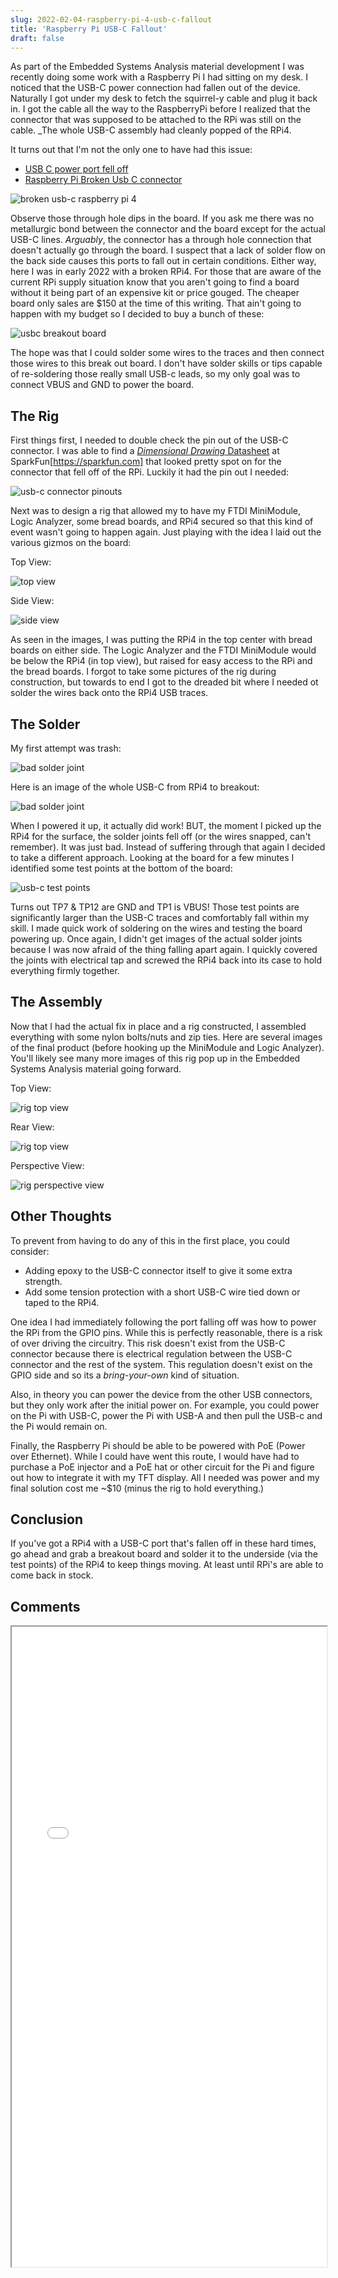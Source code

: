 ```yaml
---
slug: 2022-02-04-raspberry-pi-4-usb-c-fallout
title: 'Raspberry Pi USB-C Fallout'
draft: false
---
```


As part of the Embedded Systems Analysis material development I was recently doing some work with a Raspberry Pi I had sitting on my desk. I noticed that the USB-C power connection had fallen out of the device. Naturally I got under my desk to fetch the squirrel-y cable and plug it back in. I got the cable all the way to the RaspberryPi before I realized that the connector that was supposed to be attached to the RPi was still on the cable. _The whole USB-C assembly had cleanly popped of the RPi4.

<!-- truncate -->

It turns out that I'm not the only one to have had this issue:

- [USB C power port fell off](https://forums.raspberrypi.com/viewtopic.php?t=262531)
- [Raspberry Pi Broken Usb C connector](https://forums.raspberrypi.com/viewtopic.php?t=264766)

![broken usb-c raspberry pi 4](./2022-02-04-raspberry-pi-4-usb-c-fallout/rpi4-broken-usbc.jpg)

Observe those through hole dips in the board. If you ask me there was no metallurgic bond between the connector and the board except for the actual USB-C lines. _Arguably_, the connector has a through hole connection that doesn't actually go through the board. I suspect that a lack of solder flow on the back side causes this ports to fall out in certain conditions. Either way, here I was in early 2022 with a broken RPi4. For those that are aware of the current RPi supply situation know that you aren't going to find a board without it being part of an expensive kit or price gouged. The cheaper board only sales are $150 at the time of this writing. That ain't going to happen with my budget so I decided to buy a bunch of these:

![usbc breakout board](./2022-02-04-raspberry-pi-4-usb-c-fallout/usbc-breakout-small.jpg)

The hope was that I could solder some wires to the traces and then connect those wires to this break out board. I don't have solder skills or tips capable of re-soldering those really small USB-c leads, so my only goal was to connect VBUS and GND to power the board.

## The Rig

First things first, I needed to double check the pin out of the USB-C connector. I was able to find a [_Dimensional Drawing_ Datasheet](https://cdn.sparkfun.com/assets/8/6/b/4/5/A40-00119-A52-12.pdf) at SparkFun[https://sparkfun.com] that looked pretty spot on for the connector that fell off of the RPi. Luckily it had the pin out I needed:

![usb-c connector pinouts](./2022-02-04-raspberry-pi-4-usb-c-fallout/usb-c-pinouts.jpg)

Next was to design a rig that allowed my to have my FTDI MiniModule, Logic Analyzer, some bread boards, and RPi4 secured so that this kind of event wasn't going to happen again. Just playing with the idea I laid out the various gizmos on the board:

Top View:

![top view](./2022-02-04-raspberry-pi-4-usb-c-fallout/design-top-view.jpg)

Side View:

![side view](./2022-02-04-raspberry-pi-4-usb-c-fallout/design-side-view.jpg)

As seen in the images, I was putting the RPi4 in the top center with bread boards on either side. The Logic Analyzer and the FTDI MiniModule would be below the RPi4 (in top view), but raised for easy access to the RPi and the bread boards. I forgot to take some pictures of the rig during construction, but towards to end I got to the dreaded bit where I needed ot solder the wires back onto the RPi4 USB traces.

## The Solder

My first attempt was trash:

![bad solder joint](./2022-02-04-raspberry-pi-4-usb-c-fallout/solder-joints.jpg)

Here is an image of the whole USB-C from RPi4 to breakout:

![bad solder joint](./2022-02-04-raspberry-pi-4-usb-c-fallout/solder-joint-top.jpg)

When I powered it up, it actually did work! BUT, the moment I picked up the RPi4 for the surface, the solder joints fell off (or the wires snapped, can't remember). It was just bad. Instead of suffering through that again I decided to take a different approach. Looking at the board for a few minutes I identified some test points at the bottom of the board:

![usb-c test points](./2022-02-04-raspberry-pi-4-usb-c-fallout/usb-c-test-points.jpg)

Turns out TP7 & TP12 are GND and TP1 is VBUS! Those test points are significantly larger than the USB-C traces and comfortably fall within my skill. I made quick work of soldering on the wires and testing the board powering up. Once again, I didn't get images of the actual solder joints because I was now afraid of the thing falling apart again. I quickly covered the joints with electrical tap and screwed the RPi4 back into its case to hold everything firmly together.

## The Assembly

Now that I had the actual fix in place and a rig constructed, I assembled everything with some nylon bolts/nuts and zip ties. Here are several images of the final product (before hooking up the MiniModule and Logic Analyzer). You'll likely see many more images of this rig pop up in the Embedded Systems Analysis material going forward.

Top View:

![rig top view](./2022-02-04-raspberry-pi-4-usb-c-fallout/rig-top-view.jpg)

Rear View:

![rig top view](./2022-02-04-raspberry-pi-4-usb-c-fallout/rig-rear-view.jpg)

Perspective View:

![rig perspective view](./2022-02-04-raspberry-pi-4-usb-c-fallout/rig-perspective-view.jpg)

## Other Thoughts

To prevent from having to do any of this in the first place, you could consider:

- Adding epoxy to the USB-C connector itself to give it some extra strength.
- Add some tension protection with a short USB-C wire tied down or taped to the RPi4.

One idea I had immediately following the port falling off was how to power the RPi from the GPIO pins. While this is perfectly reasonable, there is a risk of over driving the circuitry. This risk doesn't exist from the USB-C connector because there is electrical regulation between the USB-C connector and the rest of the system. This regulation doesn't exist on the GPIO side and so its a _bring-your-own_ kind of situation.

Also, in theory you can power the device from the other USB connectors, but they only work after the initial power on. For example, you could power on the Pi with USB-C, power the Pi with USB-A and then pull the USB-c and the Pi would remain on.

Finally, the Raspberry Pi should be able to be powered with PoE (Power over Ethernet). While I could have went this route, I would have had to purchase a PoE injector and a PoE hat or other circuit for the Pi and figure out how to integrate it with my TFT display. All I needed was power and my final solution cost me ~$10 (minus the rig to hold everything.)

## Conclusion

If you've got a RPi4 with a USB-C port that's fallen off in these hard times, go ahead and grab a breakout board and solder it to the underside (via the test points) of the RPi4 to keep things moving. At least until RPi's are able to come back in stock.

## Comments

<iframe src="/comment-iframe.html" height="1024" width="100%" onLoad=""></iframe>
